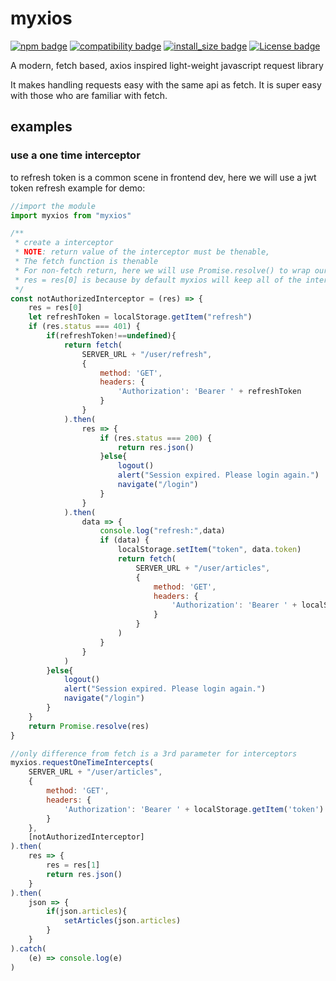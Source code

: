# myxios
[![npm badge](https://img.shields.io/badge/npm-0.0.1-blue.svg)](https://www.npmjs.com/package/myxios)
[![compatibility badge](https://img.shields.io/badge/compatibility->=ES6-blue.svg)](https://shields.io/)
[![install_size badge](https://img.shields.io/badge/install_size-7.18_kB-blue.svg)](https://shields.io/)
[![License badge](https://img.shields.io/badge/License-Apache2.0-<COLOR>.svg)](https://shields.io/)

A modern, fetch based, axios inspired light-weight javascript request library

It makes handling requests easy with the same api as fetch. It is super easy with those who are familiar with fetch.

## examples

### use a one time interceptor
to refresh token is a common scene in frontend dev, 
here we will use a jwt token refresh example for demo:
```js
//import the module
import myxios from "myxios"

/**
 * create a interceptor
 * NOTE: return value of the interceptor must be thenable, 
 * The fetch function is thenable
 * For non-fetch return, here we will use Promise.resolve() to wrap our return value to make it thenable 
 * res = res[0] is because by default myxios will keep all of the interceptors' response in sequence, here the 401 error will only come from first request 
 */
const notAuthorizedInterceptor = (res) => {
    res = res[0]
    let refreshToken = localStorage.getItem("refresh")
    if (res.status === 401) {
        if(refreshToken!==undefined){
            return fetch(
                SERVER_URL + "/user/refresh",
                {
                    method: 'GET',
                    headers: {
                        'Authorization': 'Bearer ' + refreshToken
                    }
                }
            ).then(
                res => {
                    if (res.status === 200) {
                        return res.json()
                    }else{
                        logout()
                        alert("Session expired. Please login again.")
                        navigate("/login")
                    }
                }
            ).then(
                data => {
                    console.log("refresh:",data)
                    if (data) {
                        localStorage.setItem("token", data.token)
                        return fetch(
                            SERVER_URL + "/user/articles",
                            {
                                method: 'GET',
                                headers: {
                                    'Authorization': 'Bearer ' + localStorage.getItem('token')
                                }
                            }
                        )             
                    }
                }
            )
        }else{
            logout()
            alert("Session expired. Please login again.")
            navigate("/login")
        }
    }
    return Promise.resolve(res)
}

//only difference from fetch is a 3rd parameter for interceptors
myxios.requestOneTimeIntercepts(
    SERVER_URL + "/user/articles",
    {
        method: 'GET',
        headers: {
            'Authorization': 'Bearer ' + localStorage.getItem('token')
        }
    },
    [notAuthorizedInterceptor]
).then(
    res => {
        res = res[1]
        return res.json()
    }
).then(
    json => {
        if(json.articles){
            setArticles(json.articles)
        }
    }
).catch(
    (e) => console.log(e) 
)
```